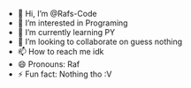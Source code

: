 - 👋 Hi, I’m @Rafs-Code
- 👀 I’m interested in Programing
- 🌱 I’m currently learning PY
- 💞️ I’m looking to collaborate on guess nothing
- 📫 How to reach me idk
- 😄 Pronouns: Raf
- ⚡ Fun fact: Nothing tho :V

<!---
Rafs-Code/Rafs-Code is a ✨ special ✨ repository because its `README.md` (this file) appears on your GitHub profile.
You can click the Preview link to take a look at your changes.
--->
